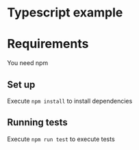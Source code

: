 # Typescript example

# Requirements

You need npm

## Set up

Execute `npm install` to install dependencies

## Running tests
Execute `npm run test` to execute tests
